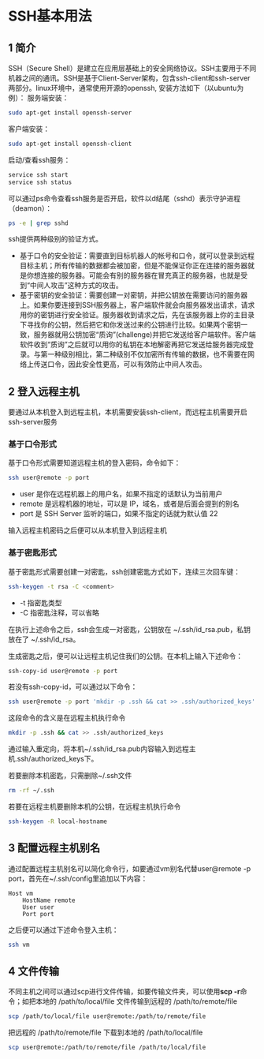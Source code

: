 # SSH基本用法

## 1  简介

SSH（Secure Shell）是建立在应用层基础上的安全网络协议。SSH主要用于不同机器之间的通讯。SSH是基于Client-Server架构，包含ssh-client和ssh-server两部分。linux环境中，通常使用开源的openssh, 安装方法如下（以ubuntu为例）：
服务端安装：

```bash
sudo apt-get install openssh-server
```
客户端安装：
```bash
sudo apt-get install openssh-client
```
启动/查看ssh服务：
```bash
service ssh start
service ssh status
```
可以通过ps命令查看ssh服务是否开启，软件以d结尾（sshd）表示守护进程（deamon）：
```bash
ps -e | grep sshd
```
ssh提供两种级别的验证方式。
- 基于口令的安全验证：需要直到目标机器人的帐号和口令，就可以登录到远程目标主机；所有传输的数据都会被加密，但是不能保证你正在连接的服务器就是你想连接的服务器。可能会有别的服务器在冒充真正的服务器，也就是受到“中间人攻击”这种方式的攻击。
- 基于密钥的安全验证：需要创建一对密钥，并把公钥放在需要访问的服务器上。如果你要连接到SSH服务器上，客户端软件就会向服务器发出请求，请求用你的密钥进行安全验证。服务器收到请求之后，先在该服务器上你的主目录下寻找你的公钥，然后把它和你发送过来的公钥进行比较。如果两个密钥一致，服务器就用公钥加密“质询”(challenge)并把它发送给客户端软件。客户端软件收到“质询”之后就可以用你的私钥在本地解密再把它发送给服务器完成登录。与第一种级别相比，第二种级别不仅加密所有传输的数据，也不需要在网络上传送口令，因此安全性更高，可以有效防止中间人攻击。

## 2 登入远程主机

要通过从本机登入到远程主机，本机需要安装ssh-client，而远程主机需要开启ssh-server服务

### 基于口令形式

基于口令形式需要知道远程主机的登入密码，命令如下：
```bash
ssh user@remote -p port
```
- user 是你在远程机器上的用户名，如果不指定的话默认为当前用户
- remote 是远程机器的地址，可以是 IP，域名，或者是后面会提到的别名
- port 是 SSH Server 监听的端口，如果不指定的话就为默认值 22

输入远程主机密码之后便可以从本机登入到远程主机

### 基于密匙形式

基于密匙形式需要创建一对密匙，ssh创建密匙方式如下，连续三次回车键：
```bash
ssh-keygen -t rsa -C <comment>
```
- \-t 指密匙类型
- \-C 指密匙注释，可以省略

在执行上述命令之后，ssh会生成一对密匙，公钥放在 ~/.ssh/id_rsa.pub，私钥放在了 ~/.ssh/id_rsa。

生成密匙之后，便可以让远程主机记住我们的公钥。在本机上输入下述命令：

```bash
ssh-copy-id user@remote -p port
```
若没有ssh-copy-id，可以通过以下命令：
```bash
ssh user@remote -p port 'mkdir -p .ssh && cat >> .ssh/authorized_keys' < ~/.ssh/id_rsa.pub
```
这段命令的含义是在远程主机执行命令
```bash
mkdir -p .ssh && cat >> .ssh/authorized_keys
```
通过输入重定向，将本机~/.ssh/id_rsa.pub内容输入到远程主机.ssh/authorized_keys下。

若要删除本机密匙，只需删除~/.ssh文件
```bash
rm -rf ~/.ssh
```
若要在远程主机要删除本机的公钥，在远程主机执行命令
```bash
ssh-keygen -R local-hostname
```


## 3 配置远程主机别名

通过配置远程主机别名可以简化命令行，如要通过vm别名代替user@remote -p port，首先在~/.ssh/config里追加以下内容：
```
Host vm
    HostName remote
    User user
    Port port
```
之后便可以通过下述命令登入主机：
```bash
ssh vm
```

## 4 文件传输

不同主机之间可以通过scp进行文件传输，如要传输文件夹，可以使用**scp -r**命令；如把本地的 /path/to/local/file 文件传输到远程的 /path/to/remote/file
```bash
scp /path/to/local/file user@remote:/path/to/remote/file
```
把远程的 /path/to/remote/file 下载到本地的 /path/to/local/file
```bash
scp user@remote:/path/to/remote/file /path/to/local/file